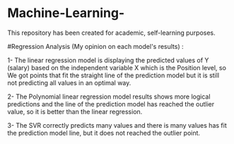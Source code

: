 # Machine-Learning-

This repository has been created for academic, self-learning purposes. 


#Regression Analysis (My opinion on each model's results) :

1- The linear regression model is displaying the predicted values of Y (salary) based on the independent variable X which is the Position level, so We got points that fit the straight line of the prediction model but it is still not predicting all values in an optimal way. 

2-	The Polynomial linear regression model results shows more logical predictions and the line of the prediction model has reached the outlier value, so it is better than the linear regression. 


3-	The SVR correctly predicts many values and there is many values has fit the prediction model line, but it does not reached the outlier point. 

